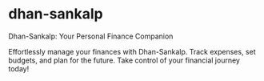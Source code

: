 # dhan-sankalp
Dhan-Sankalp: Your Personal Finance Companion

Effortlessly manage your finances with Dhan-Sankalp. Track expenses, set budgets, and plan for the future. Take control of your financial journey today!
